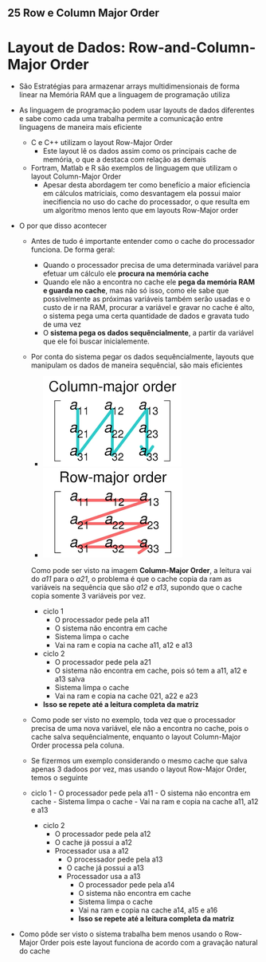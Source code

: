 ## 25 Row e Column Major Order

# Layout de Dados: Row-and-Column-Major Order

- São Estratégias para armazenar arrays multidimensionais de forma linear na Memória RAM que a linguagem de programação utiliza

- As linguagem de programação podem usar layouts de dados diferentes e sabe como cada uma trabalha permite a comunicação entre linguagens de maneira mais eficiente
  - C e C++ utilizam o layout Row-Major Order
    - Este layout lê os dados assim como os principais cache de memória, o que a destaca com relação as demais
  - Fortram, Matlab e R são exemplos de linguagem que utilizam o layout Column-Major Order
    - Apesar desta abordagem ter como benefício a maior eficiencia em cálculos matriciais, como desvantagem ela possui maior inecifiencia no uso do cache do processador, o que resulta em um algoritmo menos lento que em layouts Row-Major order
- O por que disso acontecer

  - Antes de tudo é importante entender como o cache do processador funciona. De forma geral:
    - Quando o processador precisa de uma determinada variável para efetuar um cálculo ele **procura na memória cache**
    - Quando ele não a encontra no cache ele **pega da memória RAM e guarda no cache**, mas não só isso, como ele sabe que possivelmente as próximas variáveis também serão usadas e o custo de ir na RAM, procurar a variável e gravar no cache é alto, o sistema pega uma certa quantidade de dados e gravata tudo de uma vez
    - O **sistema pega os dados sequêncialmente**, a partir da variável que ele foi buscar inicialemente.
  - Por conta do sistema pegar os dados sequêncialmente, layouts que manipulam os dados de maneira sequêncial, são mais eficientes

    - ![Column-Major Order](./assets/column-major-order.png)
    - ![Row-Major Order](./assets/row-major-order.png)

    Como pode ser visto na imagem **Column-Major Order**, a leitura vai do _a11_ para o _a21_, o problema é que o cache copia da ram as variáveis na sequência que são _a12_ e _a13_, supondo que o cache copia somente 3 variáveis por vez.

    - ciclo 1
      - O processador pede pela a11
      - O sistema não encontra em cache
      - Sistema limpa o cache
      - Vai na ram e copia na cache a11, a12 e a13
    - ciclo 2
      - O processador pede pela a21
      - O sistema não encontra em cache, pois só tem a a11, a12 e a13 salva
      - Sistema limpa o cache
      - Vai na ram e copia na cache 021, a22 e a23
    - **Isso se repete até a leitura completa da matriz**

  - Como pode ser visto no exemplo, toda vez que o processador precisa de uma nova variável, ele não a encontra no cache, pois o cache salva sequêncialmente, enquanto o layout Column-Major Order processa pela coluna.

  - Se fizermos um exemplo considerando o mesmo cache que salva apenas 3 dadoos por vez, mas usando o layout Row-Major Order, temos o seguinte
  - ciclo 1 - O processador pede pela a11 - O sistema não encontra em cache - Sistema limpa o cache - Vai na ram e copia na cache a11, a12 e a13
    - ciclo 2
      - O processador pede pela a12
      - O cache já possui a a12
      - Processador usa a a12
        - O processador pede pela a13
        - O cache já possui a a13
        - Processador usa a a13
          - O processador pede pela a14
          - O sistema não encontra em cache
          - Sistema limpa o cache
          - Vai na ram e copia na cache a14, a15 e a16
          - **Isso se repete até a leitura completa da matriz**

- Como pôde ser visto o sistema trabalha bem menos usando o Row-Major Order pois este layout funciona de acordo com a gravação natural do cache
